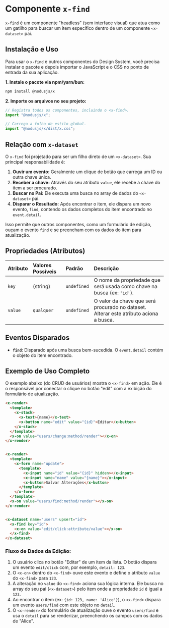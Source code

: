 # Componente `x-find`

`x-find` é um componente "headless" (sem interface visual) que atua como um gatilho para buscar um item específico dentro de um componente `<x-dataset>` pai.

## Instalação e Uso

Para usar o `x-find` e outros componentes do Design System, você precisa instalar o pacote e depois importar o JavaScript e o CSS no ponto de entrada da sua aplicação.

**1. Instale o pacote via npm/yarn/bun:**

```bash
npm install @nodusjs/x
```

**2. Importe os arquivos no seu projeto:**

```javascript
// Registra todos os componentes, incluindo o <x-find>.
import "@nodusjs/x";

// Carrega a folha de estilo global.
import "@nodusjs/x/dist/x.css";
```

## Relação com `x-dataset`

O `x-find` foi projetado para ser um filho direto de um `<x-dataset>`. Sua principal responsabilidade é:

1.  **Ouvir um evento:** Geralmente um clique de botão que carrega um ID ou outra chave única.
2.  **Receber a chave:** Através do seu atributo `value`, ele recebe a chave do item a ser procurado.
3.  **Buscar no Pai:** Ele executa uma busca no array de dados do `<x-dataset>` pai.
4.  **Disparar o Resultado:** Após encontrar o item, ele dispara um novo evento, `find`, contendo os dados completos do item encontrado no `event.detail`.

Isso permite que outros componentes, como um formulário de edição, ouçam o evento `find` e se preencham com os dados do item para atualização.

## Propriedades (Atributos)

| Atributo | Valores Possíveis | Padrão | Descrição |
| :--- | :--- | :--- | :--- |
| `key` | (string) | `undefined` | O nome da propriedade que será usada como chave na busca (ex: `'id'`). |
| `value`| `qualquer` | `undefined` | O valor da chave que será procurado no dataset. Alterar este atributo aciona a busca. |

## Eventos Disparados

  - **`find`**: Disparado após uma busca bem-sucedida. O `event.detail` contém o objeto do item encontrado.

## Exemplo de Uso Completo

O exemplo abaixo (do CRUD de usuários) mostra o `<x-find>` em ação. Ele é o responsável por conectar o clique no botão "edit" com a exibição do formulário de atualização.

```html
<x-render>
  <template>
    <x-stack>
      <x-text>{name}</x-text>
      <x-button name="edit" value="{id}">Editar</x-button>
    </x-stack>
  </template>
  <x-on value="users/change:method/render"></x-on>
</x-render>


<x-render>
  <template>
    <x-form name="update">
      <template>
        <x-input name="id" value="{id}" hidden></x-input>
        <x-input name="name" value="{name}"></x-input>
        <x-button>Salvar Alterações</x-button>
      </template>
    </x-form>
  </template>
  <x-on value="users/find:method/render"></x-on>  
</x-render>


<x-dataset name="users" upsert="id">
  <x-find key="id">
    <x-on value="edit/click:attribute/value"></x-on>
  </x-find>
</x-dataset>
```

### Fluxo de Dados da Edição:

1.  O usuário clica no botão "Editar" de um item da lista. O botão dispara um evento `edit/click` com, por exemplo, `detail: 123`.
2.  O `<x-on>` dentro do `<x-find>` ouve este evento e define o atributo `value` do `<x-find>` para `123`.
3.  A alteração no `value` do `<x-find>` aciona sua lógica interna. Ele busca no array do seu pai (`<x-dataset>`) pelo item onde a propriedade `id` é igual a `123`.
4.  Ao encontrar o item (ex: `{id: 123, name: 'Alice'}`), o `<x-find>` dispara um evento `users/find` com este objeto no `detail`.
5.  O `<x-render>` do formulário de atualização ouve o evento `users/find` e usa o `detail` para se renderizar, preenchendo os campos com os dados de "Alice".
